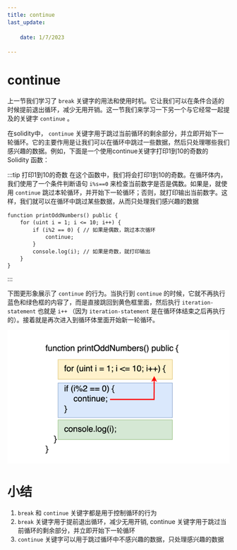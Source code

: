 ```yaml
---
title: continue
last_update:

    date: 1/7/2023

---
```


# continue

上一节我们学习了 `break` 关键字的用法和使用时机。它让我们可以在条件合适的时候提前退出循环，减少无用开销。这一节我们来学习一下另一个与它经常一起提及的关键字 `continue` 。

在solidity中， `continue` 关键字用于跳过当前循环的剩余部分，并立即开始下一轮循环。它的主要作用是让我们可以在循环中跳过一些数据，然后只处理哪些我们感兴趣的数据。例如，下面是一个使用continue关键字打印1到10的奇数的 Solidity 函数：

:::tip 打印1到10的奇数
在这个函数中，我们将会打印1到10的奇数。在循环体内，我们使用了一个条件判断语句 `i%s==0` 来检查当前数字是否是偶数。如果是，就使用 `continue` 跳过本轮循环，并开始下一轮循环；否则，就打印输出当前数字。这样，我们就可以在循环中跳过某些数据，从而只处理我们感兴趣的数据

```solidity
function printOddNumbers() public {
    for (uint i = 1; i <= 10; i++) {
        if (i%2 == 0) { // 如果是偶数，跳过本次循环
            continue;
        }
        console.log(i); // 如果是奇数，就打印输出
    }
}
```

:::

下图更形象展示了 `continue` 的行为。当执行到 `continue` 的时候，它就不再执行蓝色和绿色框的内容了，而是直接跳回到黄色框里面，然后执行 `iteration-statement` 也就是 `i++` （因为 `iteration-statement` 是在循环体结束之后再执行的）。接着就是再次进入到循环体里面开始新一轮循环。

![](./assets/continue/757a73c67fcc4e14896a6874430573b6.png)

# 小结
1. `break` 和 `continue` 关键字都是用于控制循环的行为
2. `break` 关键字用于提前退出循环，减少无用开销, continue 关键字用于跳过当前循环的剩余部分，并立即开始下一轮循环
3. `continue` 关键字可以用于跳过循环中不感兴趣的数据，只处理感兴趣的数据
